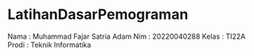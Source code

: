 # LatihanDasarPemograman
Nama : Muhammad Fajar Satria Adam
Nim : 20220040288
Kelas : TI22A
Prodi : Teknik Informatika

